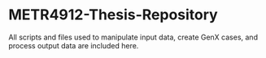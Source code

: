 # METR4912-Thesis-Repository
All scripts and files used to manipulate input data, create GenX cases, and process output data are included here.
